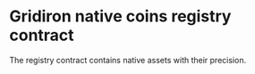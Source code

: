 # Gridiron native coins registry contract

The registry contract contains native assets with their precision. 
